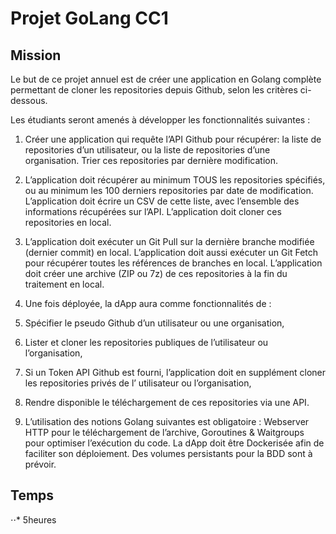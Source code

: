 # Projet GoLang CC1

## Mission 

Le but de ce projet annuel est de créer une application en Golang complète permettant de cloner les repositories depuis Github, selon les critères ci-dessous.

Les étudiants seront amenés à développer les fonctionnalités suivantes : 
1. Créer une application qui requête l’API Github pour récupérer:
la liste de repositories d’un utilisateur, ou la liste de repositories d’une organisation.
Trier ces repositories par dernière modification.

2. L’application doit récupérer au minimum TOUS les repositories spécifiés, ou au minimum les 100 derniers repositories par date de modification.
L’application doit écrire un CSV de cette liste, avec l’ensemble des informations récupérées sur l’API. L’application doit cloner ces repositories en local.

3. L’application doit exécuter un Git Pull sur la dernière branche modifiée (dernier commit) en local. L’application doit aussi exécuter un Git Fetch pour récupérer toutes les références de branches en local. L’application doit créer une archive (ZIP ou 7z) de ces repositories à la fin du traitement en local.

4. Une fois déployée, la dApp aura comme fonctionnalités de :
5. Spécifier le pseudo Github d’un utilisateur ou une organisation,
6. Lister et cloner les repositories publiques de l’utilisateur ou l’organisation,
7. Si un Token API Github est fourni, l’application doit en supplément cloner les repositories privés de l’ utilisateur ou l’organisation,
8. Rendre disponible le téléchargement de ces repositories via une API.

9. L’utilisation des notions Golang suivantes est obligatoire : Webserver HTTP pour le téléchargement de l’archive, Goroutines & Waitgroups pour optimiser l’exécution du code.
La dApp doit être Dockerisée afin de faciliter son déploiement. Des volumes persistants pour la BDD sont à prévoir.

## Temps
⋅⋅* 5heures
